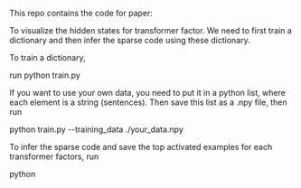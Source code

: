 This repo contains the code for paper:

To visualize the hidden states for transformer factor. We need to first train a dictionary and then infer the sparse code using these dictionary.

To train a dictionary, 

run python train.py

If you want to use your own data, you need to put it in a python list, where each element is a string (sentences). Then save this list as a .npy file, then run

python train.py --training_data ./your_data.npy

To infer the sparse code and save the top activated examples for each transformer factors, run

python 
